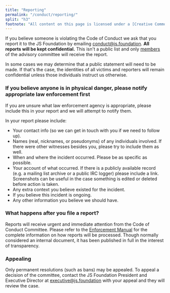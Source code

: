 ```yaml
---
title: "Reporting"
permalink: "/conduct/reporting/"
split: "h3"
footnote: "All content on this page is licensed under a [Creative Commons Attribution](https://creativecommons.org/licenses/by/3.0/) license. ![Creative Commons Attribution 3.0](https://licensebuttons.net/l/by/3.0/88x31.png)"
---
```


If you believe someone is violating the Code of Conduct we ask that you report it to the JS Foundation by emailing [conduct@js.foundation][]. **All reports will be kept confidential.** This isn't a public list and only [members](Committee.md) of the advisory committee will receive the report.

In some cases we may determine that a public statement will need to be made. If that's the case, the identities of all victims and reporters will remain confidential unless those individuals instruct us otherwise.

### If you believe anyone is in physical danger, please notify appropriate law enforcement first

If you are unsure what law enforcement agency is appropriate, please include this in your report and we will attempt to notify them.

In your report please include:

*   Your contact info (so we can get in touch with you if we need to follow up).
*   Names (real, nicknames, or pseudonyms) of any individuals involved. If there were other witnesses besides you, please try to include them as well.
*   When and where the incident occurred. Please be as specific as possible.
*   Your account of what occurred. If there is a publicly available record (e.g. a mailing list archive or a public IRC logger) please include a link. Screenshots can be useful in the case something is edited or deleted before action is taken.
*   Any extra context you believe existed for the incident.
*   If you believe this incident is ongoing.
*   Any other information you believe we should have.

### What happens after you file a report?

Reports will receive urgent and immediate attention from the Code of Conduct Committee. Please refer to the [Enforcement Manual][] for the complete information on how reports will be processed. Though normally considered an internal document, it has been published in full in the interest of transparency.

### Appealing

Only permanent resolutions (such as bans) may be appealed. To appeal a decision of the committee, contact the JS Foundation President and Executive Director at [executive@js.foundation][] with your appeal and they will review the case.

[conduct@js.foundation]: mailto:conduct@js.foundation
[Enforcement Manual]: {{site.url}}/conduct/enforcement/
[executive@js.foundation]: mailto:executive@js.foundation
